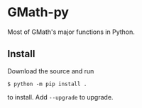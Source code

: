 # GMath-py
Most of GMath's major functions in Python.
## Install
Download the source and run
```
$ python -m pip install .
```
to install. Add `--upgrade` to upgrade.
